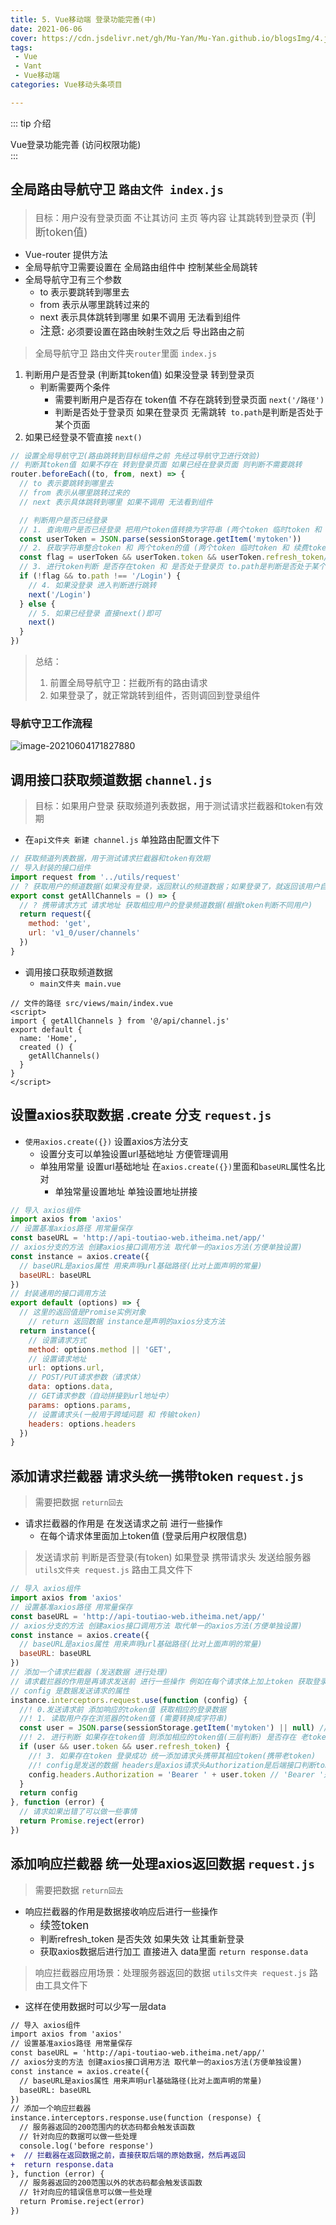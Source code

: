 ```yaml
---
title: 5. Vue移动端 登录功能完善(中)
date: 2021-06-06
cover: https://cdn.jsdelivr.net/gh/Mu-Yan/Mu-Yan.github.io/blogsImg/4.jpg
tags:
 - Vue
 - Vant
 - Vue移动端
categories: Vue移动头条项目

---
```


::: tip 介绍

Vue登录功能完善 (访问权限功能)<br>
:::

<!-- more -->

## 全局路由导航守卫 `路由文件 index.js`

> 目标：用户没有登录页面 不让其访问 主页 等内容 让其跳转到登录页 <big>(判断token值)</big>

- Vue-router 提供方法 
- 全局导航守卫需要设置在 全局路由组件中 控制某些全局跳转
- 全局导航守卫有三个参数
  - to 表示要跳转到哪里去
  - from 表示从哪里跳转过来的
  - next 表示具体跳转到哪里 如果不调用 无法看到组件
  - <big>注意: </big>必须要设置在路由映射生效之后 导出路由之前

> 全局导航守卫  路由文件夹`router`里面 `index.js`

1. 判断用户是否登录 (判断其token值) 如果没登录 转到登录页
   * 判断需要两个条件 
     * 需要判断用户是否存在 token值 不存在跳转到登录页面 `next('/路径')`
     * 判断是否处于登录页 如果在登录页 无需跳转` to.path`是判断是否处于某个页面
2. 如果已经登录不管直接 `next()`

```js
// 设置全局导航守卫(路由跳转到目标组件之前 先经过导航守卫进行效验)
// 判断其token值 如果不存在 转到登录页面 如果已经在登录页面 则判断不需要跳转
router.beforeEach((to, from, next) => {
  // to 表示要跳转到哪里去
  // from 表示从哪里跳转过来的
  // next 表示具体跳转到哪里 如果不调用 无法看到组件

  // 判断用户是否已经登录
  // 1. 查询用户是否已经登录 把用户token值转换为字符串 (两个token 临时token 和 续费token)
  const userToken = JSON.parse(sessionStorage.getItem('mytoken'))
  // 2. 获取字符串整合token 和 两个token的值 (两个token 临时token 和 续费token)
  const flag = userToken && userToken.token && userToken.refresh_token// 判断是否存在token值 存在返回true
  // 3. 进行token判断 是否存在token 和 是否处于登录页 to.path是判断是否处于某个页面
  if (!flag && to.path !== '/Login') {
    // 4. 如果没登录 进入判断进行跳转
    next('/Login')
  } else {
    // 5. 如果已经登录 直接next()即可
    next()
  }
})
```

> 总结：
>
> 1. 前置全局导航守卫：拦截所有的路由请求
> 2. 如果登录了，就正常跳转到组件，否则调回到登录组件

### 导航守卫工作流程

![image-20210604171827880](https://i.loli.net/2021/06/05/n5NRQfYb9pK36rZ.png)

## 调用接口获取频道数据 `channel.js`

> 目标：如果用户登录 获取频道列表数据，用于测试请求拦截器和token有效期

* 在`api文件夹 新建 channel.js` 单独路由配置文件下

```js
// 获取频道列表数据，用于测试请求拦截器和token有效期
// 导入封装的接口组件
import request from '../utils/request'
// ? 获取用户的频道数据(如果没有登录，返回默认的频道数据；如果登录了，就返回该用户自己的数据)
export const getAllChannels = () => {
  // ? 携带请求方式 请求地址 获取相应用户的登录频道数据(根据token判断不同用户)
  return request({
    method: 'get',
    url: 'v1_0/user/channels'
  })
}

```

* 调用接口获取频道数据
  * `main文件夹 main.vue`

```vue
// 文件的路径 src/views/main/index.vue
<script>
import { getAllChannels } from '@/api/channel.js'
export default {
  name: 'Home',
  created () {
    getAllChannels()
  }
}
</script>
```

## 设置axios获取数据 .create 分支 `request.js`

* `使用axios.create({})` 设置axios方法分支
  * 设置分支可以单独设置url基础地址 方便管理调用
  * 单独用常量 设置url基础地址 在`axios.create({})`里面和`baseURL`属性名比对 
    * 单独常量设置地址 单独设置地址拼接

```js
// 导入 axios组件
import axios from 'axios'
// 设置基准axios路径 用常量保存
const baseURL = 'http://api-toutiao-web.itheima.net/app/'
// axios分支的方法 创建axios接口调用方法 取代单一的axios方法(方便单独设置)
const instance = axios.create({
  // baseURL是axios属性 用来声明url基础路径(比对上面声明的常量)
  baseURL: baseURL
})
// 封装通用的接口调用方法
export default (options) => {
  // 这里的返回值是Promise实例对象
    // return 返回数据 instance是声明的axios分支方法
  return instance({
    // 设置请求方式
    method: options.method || 'GET',
    // 设置请求地址
    url: options.url,
    // POST/PUT请求参数（请求体）
    data: options.data,
    // GET请求参数（自动拼接到url地址中）
    params: options.params,
    // 设置请求头(一般用于跨域问题 和 传输token)
    headers: options.headers
  })
}

```

## 添加请求拦截器 请求头统一携带token `request.js`

>需要把数据 `return回去`

* 请求拦截器的作用是 在发送请求之前 进行一些操作 
  * 在每个请求体里面加上token值 (登录后用户权限信息)

> 发送请求前 判断是否登录(有token) 如果登录 携带请求头 发送给服务器 `utils文件夹 request.js` 路由工具文件下

```js
// 导入 axios组件
import axios from 'axios'
// 设置基准axios路径 用常量保存
const baseURL = 'http://api-toutiao-web.itheima.net/app/'
// axios分支的方法 创建axios接口调用方法 取代单一的axios方法(方便单独设置)
const instance = axios.create({
  // baseURL是axios属性 用来声明url基础路径(比对上面声明的常量)
  baseURL: baseURL
})
// 添加一个请求拦截器 (发送数据 进行处理)
// 请求截拦器的作用是再请求发送前 进行一些操作 例如在每个请求体上加上token 获取登录权限后的数据
// config 是数据发送请求的属性
instance.interceptors.request.use(function (config) {
  //! 0.发送请求前 添加响应的token值 获取相应的登录数据
  //! 1. 读取用户存在浏览器的token值 (需要转换成字符串)
  const user = JSON.parse(sessionStorage.getItem('mytoken') || null) //! 如果没有token 赋值为null
  //! 2. 进行判断 如果存在token值 则添加相应的token值(三层判断) 是否存在 老token 新token
  if (user && user.token && user.refresh_token) {
    //! 3. 如果存在token 登录成功 统一添加请求头携带其相应token(携带老token)
    //! config是发送的数据 headers是axios请求头Authorization是后端接口判断token的属性名
    config.headers.Authorization = 'Bearer ' + user.token // 'Bearer '是后端声明的token前置
  }
  return config
}, function (error) {
  // 请求如果出错了可以做一些事情
  return Promise.reject(error)
})
```

## 添加响应拦截器 统一处理axios返回数据 `request.js`

> 需要把数据 `return回去`

* 响应拦截器的作用是数据接收响应后进行一些操作 
  *  <big>续签token</big>
  * 判断refresh_token 是否失效 如果失效 让其重新登录
  * 获取axios数据后进行加工 直接进入 data里面 `return response.data`

> 响应拦截器应用场景：处理服务器返回的数据   `utils文件夹 request.js` 路由工具文件下

* 这样在使用数据时可以少写一层data

```diff
// 导入 axios组件
import axios from 'axios'
// 设置基准axios路径 用常量保存
const baseURL = 'http://api-toutiao-web.itheima.net/app/'
// axios分支的方法 创建axios接口调用方法 取代单一的axios方法(方便单独设置)
const instance = axios.create({
  // baseURL是axios属性 用来声明url基础路径(比对上面声明的常量)
  baseURL: baseURL
})
// 添加一个响应拦截器
instance.interceptors.response.use(function (response) {
  // 服务器返回的200范围内的状态码都会触发该函数
  // 针对向应的数据可以做一些处理
  console.log('before response')
+  // 拦截器在返回数据之前，直接获取后端的原始数据，然后再返回
+  return response.data
}, function (error) {
  // 服务器返回的200范围以外的状态码都会触发该函数
  // 针对向应的错误信息可以做一些处理
  return Promise.reject(error)
})

```
